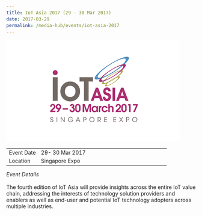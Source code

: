 ```yaml
---
title: IoT Asia 2017 (29 - 30 Mar 2017)
date: 2017-03-29
permalink: /media-hub/events/iot-asia-2017
---
```

![IoT Asia 2017](/images/media-hub/events/till-2020/iot-asia-2017.png)

<table style="width:100%">
  <tr>
    <td style="width:20%">Event Date</td>	
    <td style="width:80%">29- 30 Mar 2017</td>	
  </tr>
  <tr>
	<td>Location</td>
	<td>Singapore Expo</td>	
  </tr>
</table>

*Event Details*<br>		
The fourth edition of IoT Asia will provide insights across the entire IoT value chain, addressing the interests of technology solution providers and enablers as well as end-user and potential IoT technology adopters across multiple industries.
